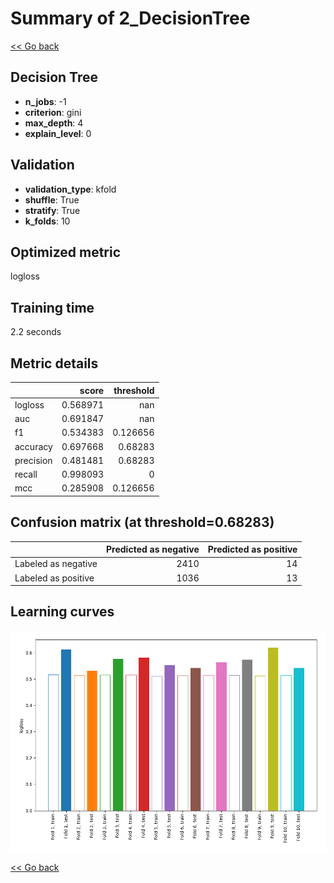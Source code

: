 # Summary of 2_DecisionTree

[<< Go back](../README.md)


## Decision Tree
- **n_jobs**: -1
- **criterion**: gini
- **max_depth**: 4
- **explain_level**: 0

## Validation
 - **validation_type**: kfold
 - **shuffle**: True
 - **stratify**: True
 - **k_folds**: 10

## Optimized metric
logloss

## Training time

2.2 seconds

## Metric details
|           |    score |   threshold |
|:----------|---------:|------------:|
| logloss   | 0.568971 |  nan        |
| auc       | 0.691847 |  nan        |
| f1        | 0.534383 |    0.126656 |
| accuracy  | 0.697668 |    0.68283  |
| precision | 0.481481 |    0.68283  |
| recall    | 0.998093 |    0        |
| mcc       | 0.285908 |    0.126656 |


## Confusion matrix (at threshold=0.68283)
|                     |   Predicted as negative |   Predicted as positive |
|:--------------------|------------------------:|------------------------:|
| Labeled as negative |                    2410 |                      14 |
| Labeled as positive |                    1036 |                      13 |

## Learning curves
![Learning curves](learning_curves.png)

[<< Go back](../README.md)
